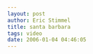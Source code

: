 ```yaml
---
layout: post
author: Eric Stimmel
title: santa barbara
tags: video
date: 2006-01-04 04:46:05
--- 
```



<object width="425" height="350"><param name="movie" value="http://www.youtube.com/v/tJTC69Kom-c"></param><embed src="http://www.youtube.com/v/tJTC69Kom-c" type="application/x-shockwave-flash" width="425" height="350"></embed></object>

